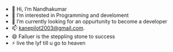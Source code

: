 - 👋 Hi, I’m Nandhakumar
- 👀 I’m interested in Programming and develoment
- 🌱 I’m currently looking for an oppurtunity to become a developer
- 📫 kanepilot2003@gmail.com.
- 😄 Failuer is the steppling stone to success
- ⚡ live the lyf till u go to heaven

<!---
Nandha-Kumar-cs/Nandha-Kumar-cs is a ✨ special ✨ repository because its `README.md` (this file) appears on your GitHub profile.
You can click the Preview link to take a look at your changes.
--->
